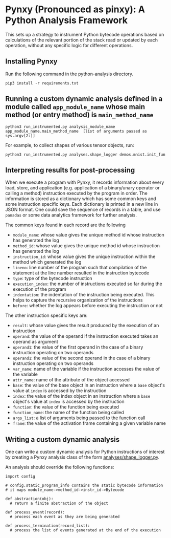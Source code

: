 # Pynxy (Pronounced as pinxy): A Python Analysis Framework 
This sets up a strategy to instrument Python bytecode operations based on calculations of the relevant portion of the stack read or updated by each operation, without any specific logic for different operations.

## Installing Pynxy

Run the following command in the python-analysis directory.

`pip3 install -r requirements.txt`

## Running a custom dynamic analysis defined in a module called `app_module_name` whose main method (or entry method) is `main_method_name`


`python3 run_instrumented.py analysis_module_name app_module_name.main_method_name  [list of arguments passed as sys.argv[2:]]`

For example, to collect shapes of various tensor objects, run:

`python3 run_instrumented.py analyses.shape_logger demos.mnist.init_fun `

## Interpreting results for post-processing

When we execute a program with Pynxy, it records information about every load, 
store, and application (e.g. application of a binary/unary operator or calling a 
method) instruction executed by the program in order. The information is stored 
as a dictionary which has some common keys and some instruction specific keys. 
Each dictionary is printed in a new line in JSON format.  One could save the 
sequence of records in a table, and use `panadas` or some data analytics 
framework for further analysis.

The common keys found in each record are the following

 * `module_name`: whose value gives the unique method id whose instruction has generated the log
 * `method_id`: whose value gives the unique method id whose instruction has generated the log
 * `instruction_id`: whose value gives the unique instruction within the method which generated the log
 * `lineno`: line number of the program such that compilation of the statement at the line number resulted in the instruction bytecode
 * `type`: type of the bytecode instruction
 * `execution_index`: the number of instructions executed so far during the execution of the program
 * `indentation`: the indentation of the instruction being executed.  This helps to capture the recursive organization of the instructions
 * `before`: whether the log appears before executing the instruction or not

The other instruction specific keys are:

 * `result`: whose value gives the result produced by the execution of an instruction
 * `operand`: the value of the operand if the instruction executed takes an operand as argument
 * `operand1`: the value of the first operand in the case of a binary instruction operating on two operands
 * `operand1`: the value of the second operand in the case of a binary instruction operating on two operands
 * `var_name`: name of the variable if the instruction accesses the value of the variable 
 * `attr_name`: name of the attribute of the object accessed 
 * `base`: the value of the base object in an instruction where a `base` object's value at `index` is accessed by the instruction
 * `index`: the value of the index object in an instruction where a `base` object's value at `index` is accessed by the instruction
 * `function`: the value of the function being executed
 * `function_name`: the name of the function being called
 * `args_list`: a list of arguments being passed to the function call
 * `frame`: the value of the activation frame containing a given variable name

## Writing a custom dynamic analysis

One can write a custom dynamic analysis for Python instructions of interest by creating a Pynxy analysis class of the form
[analyses/shape_logger.py](analyses/shape_logger.py). 

An analysis should override the following functions:

```
import config

# config.static_program_info contains the static bytecode information
# it maps module_name->method_id->instr_id->Bytecode

def abstraction(obj):
  # return a finite abstraction of the object

def process_event(record):
  # process each event as they are being generated

def process_termination(record_list):
  # process the list of events generated at the end of the execution
```
